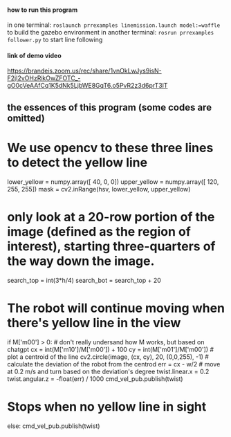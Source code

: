 #### how to run this program ####
in one terminal: `roslaunch prrexamples linemission.launch model:=waffle` to build the gazebo environment
in another terminal: `rosrun prrexamples follower.py` to start line following




#### link of demo video ####
https://brandeis.zoom.us/rec/share/1vnOkLwJys9isN-F2jI2vOHzRikOwZFOTC_-gO0cVeAAfCq1K5dNk5LjbWE8GqT6.o5PvR2z3d6prT3lT




## the essences of this program (some codes are omitted) ####
# We use opencv to these three lines to detect the yellow line
lower_yellow = numpy.array([ 40, 0, 0])
upper_yellow = numpy.array([ 120, 255, 255])
mask = cv2.inRange(hsv, lower_yellow, upper_yellow)

# only look at a 20-row portion of the image (defined as the region of interest), starting three-quarters of the way down the image. 
search_top = int(3*h/4)
search_bot = search_top + 20

# The robot will continue moving when there's yellow line in the view
if M['m00'] > 0:
	# don't really undersand how M works, but based on chatgpt
        cx = int(M['m10']/M['m00']) + 100
        cy = int(M['m01']/M['m00'])
	# plot a centroid of the line
        cv2.circle(image, (cx, cy), 20, (0,0,255), -1)
	# calculate the deviation of the robot from the centrod
        err = cx - w/2
        # move at 0.2 m/s and turn based on the deviation's degree
        twist.linear.x = 0.2
        twist.angular.z = -float(err) / 1000
        cmd_vel_pub.publish(twist)

# Stops when no yellow line in sight
else:
        cmd_vel_pub.publish(twist)